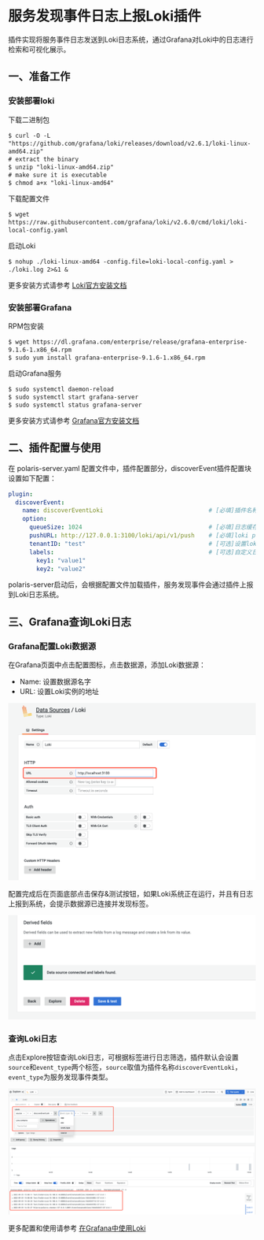 # 服务发现事件日志上报Loki插件

插件实现将服务事件日志发送到Loki日志系统，通过Grafana对Loki中的日志进行检索和可视化展示。

## 一、准备工作
### 安装部署loki

下载二进制包
```
$ curl -O -L "https://github.com/grafana/loki/releases/download/v2.6.1/loki-linux-amd64.zip"
# extract the binary
$ unzip "loki-linux-amd64.zip"
# make sure it is executable
$ chmod a+x "loki-linux-amd64"
```
下载配置文件
```
$ wget https://raw.githubusercontent.com/grafana/loki/v2.6.0/cmd/loki/loki-local-config.yaml
```
启动Loki
```
$ nohup ./loki-linux-amd64 -config.file=loki-local-config.yaml > ./loki.log 2>&1 &
```
更多安装方式请参考 [Loki官方安装文档](https://grafana.com/docs/loki/latest/installation/)

### 安装部署Grafana
RPM包安装
```
$ wget https://dl.grafana.com/enterprise/release/grafana-enterprise-9.1.6-1.x86_64.rpm
$ sudo yum install grafana-enterprise-9.1.6-1.x86_64.rpm
```
启动Grafana服务
```
$ sudo systemctl daemon-reload
$ sudo systemctl start grafana-server
$ sudo systemctl status grafana-server
```
更多安装方式请参考 [Grafana官方安装文档](https://grafana.com/docs/grafana/latest/setup-grafana/installation/)

## 二、插件配置与使用
在 polaris-server.yaml 配置文件中，插件配置部分，discoverEvent插件配置块设置如下配置：

```YAML
plugin:
  discoverEvent:
    name: discoverEventLoki                              # [必填]插件名称
    option:
      queueSize: 1024                                    # [必填]日志缓存队列长度
      pushURL: http://127.0.0.1:3100/loki/api/v1/push    # [必填]loki push 接口地址
      tenantID: "test"                                   # [可选]设置loki日志租户
      labels:                                            # [可选]自定义日志标签
        key1: "value1"
        key2: "value2"
```
polaris-server启动后，会根据配置文件加载插件，服务发现事件会通过插件上报到Loki日志系统。

## 三、Grafana查询Loki日志

### Grafana配置Loki数据源
在Grafana页面中点击配置图标，点击数据源，添加Loki数据源：
- Name: 设置数据源名字
- URL: 设置Loki实例的地址

![配置Loki数据源|800](img/data_source_loki.png)

配置完成后在页面底部点击保存&测试按钮，如果Loki系统正在运行，并且有日志上报到系统，会提示数据源已连接并发现标签。

![保存测试|800](img/save_test.png)

### 查询Loki日志
点击Explore按钮查询Loki日志，可根据标签进行日志筛选，插件默认会设置`source`和`event_type`两个标签，`source`取值为插件名称`discoverEventLoki`，`event_type`为服务发现事件类型。

![查询日志|800](img/explore_loki_log.png)

更多配置和使用请参考 [在Grafana中使用Loki](https://grafana.com/docs/grafana/latest/datasources/loki/)

